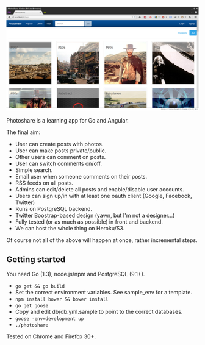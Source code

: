 ![ScreenShot](/screenshot.png)

Photoshare is a learning app for Go and Angular.

The final aim:

- User can create posts with photos.
- User can make posts private/public.
- Other users can comment on posts.
- User can switch comments on/off.
- Simple search.
- Email user when someone comments on their posts.
- RSS feeds on all posts.
- Admins can edit/delete all posts and enable/disable user accounts.
- Users can sign up/in with at least one oauth client (Google, Facebook, Twitter)
- Runs on PostgreSQL backend.
- Twitter Boostrap-based design (yawn, but I'm not a designer...)
- Fully tested (or as much as possible) in front and backend.
- We can host the whole thing on Heroku/S3.

Of course not all of the above will happen at once, rather incremental steps.

Getting started
---------------

You need Go (1.3), node.js/npm and PostgreSQL (9.1+).

- `go get && go build`
- Set the correct environment variables. See sample_env for a template.
- `npm install bower && bower install`
- `go get goose`
- Copy and edit db/db.yml.sample to point to the correct databases.
- `goose -env=development up`
- `./photoshare`

Tested on Chrome and Firefox 30+.